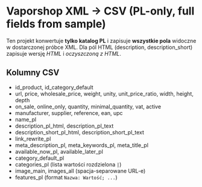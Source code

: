 # Vaporshop XML → CSV (PL-only, full fields from sample)

Ten projekt konwertuje **tylko katalog PL** i zapisuje **wszystkie pola** widoczne w dostarczonej próbce XML.
Dla pól HTML (description, description_short) zapisuje wersję *HTML* i *oczyszczoną z HTML*.

## Kolumny CSV
- id_product, id_category_default
- url, price, wholesale_price, weight, unity, unit_price_ratio, width, height, depth
- on_sale, online_only, quantity, minimal_quantity, vat, active
- manufacturer, supplier, reference, ean, upc
- name_pl
- description_pl_html, description_pl_text
- description_short_pl_html, description_short_pl_text
- link_rewrite_pl
- meta_description_pl, meta_keywords_pl, meta_title_pl
- available_now_pl, available_later_pl
- category_default_pl
- categories_pl (lista wartości rozdzielona ` | `)
- image_main, images_all (spacja-separowane URL-e)
- features_pl (format `Nazwa: Wartość; ...`)
